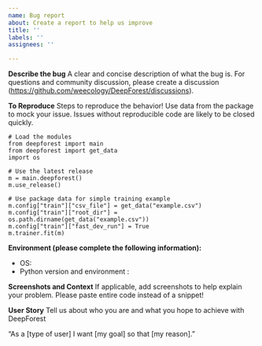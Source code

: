 ```yaml
---
name: Bug report
about: Create a report to help us improve
title: ''
labels: ''
assignees: ''

---
```


**Describe the bug**
A clear and concise description of what the bug is. For questions and community discussion, please create a discussion (https://github.com/weecology/DeepForest/discussions). 

**To Reproduce**
Steps to reproduce the behavior! Use data from the package to mock your issue. Issues without reproducible code are likely to be closed quickly. 

```
# Load the modules
from deepforest import main
from deepforest import get_data
import os

# Use the latest release
m = main.deepforest()
m.use_release()

# Use package data for simple training example
m.config["train"]["csv_file"] = get_data("example.csv") 
m.config["train"]["root_dir"] = os.path.dirname(get_data("example.csv"))
m.config["train"]["fast_dev_run"] = True    
m.trainer.fit(m)
```

**Environment (please complete the following information):**
 - OS: 
 - Python version and environment : 

**Screenshots and Context**
If applicable, add screenshots to help explain your problem. Please paste entire code instead of a snippet! 

**User Story**
Tell us about who you are and what you hope to achieve with DeepForest

“As a [type of user] I want [my goal] so that [my reason].”


